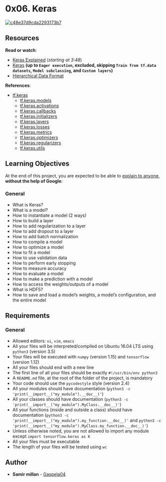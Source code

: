 <h1 class="gap">0x06. Keras</h1>

<article id="description" class="gap formatted-content">
    <p><a href="https://ibb.co/c2Wbsfz"><img src="https://i.ibb.co/nQX3Kdh/c48e37d9cda2293173b7.png" alt="c48e37d9cda2293173b7" border="0"></a></p>

<h2>Resources</h2>

<p><strong>Read or watch</strong>:</p>

<ul>
<li><a href="/rltoken/Q6LXU1f1JwaOe7fakxQYMA" title="Keras Explained" target="_blank">Keras Explained</a> (<em>starting at 3:48</em>)</li>
<li><a href="/rltoken/aMY5GW_HGJwP9Q5wvSI-Pw" title="Keras" target="_blank">Keras</a> <strong>(up to <code>Eager execution</code>, excluded, skipping <code>Train from tf.data datasets</code>, <code>Model subclassing</code>, and <code>Custom layers</code>)</strong></li>
<li><a href="/rltoken/9wXncIBTP1NMQZ-djKipUw" title="Hierarchical Data Format" target="_blank">Hierarchical Data Format</a> </li>
</ul>

<p><strong>References</strong>:</p>

<ul>
<li><a href="/rltoken/QIr8pYMIq97fL1W_0Xf5Lw" title="tf.keras" target="_blank">tf.keras</a>

<ul>
<li><a href="/rltoken/tt59IJwHm-jR6wsj3-xGmg" title="tf.keras.models" target="_blank">tf.keras.models</a> </li>
<li><a href="/rltoken/RkojCB9z3AMwRhfwGn8-Sg" title="tf.keras.activations" target="_blank">tf.keras.activations</a> </li>
<li><a href="/rltoken/4nuPR_tgTHRVPJf58q1GkQ" title="tf.keras.callbacks" target="_blank">tf.keras.callbacks</a> </li>
<li><a href="/rltoken/MGIvFa_LFN9vJZDgyDxEIg" title="tf.keras.initializers" target="_blank">tf.keras.initializers</a> </li>
<li><a href="/rltoken/RcHDkU1YPRDB0jvJpQydlw" title="tf.keras.layers" target="_blank">tf.keras.layers</a> </li>
<li><a href="/rltoken/8WAjEs_O7B1e4mSbrxe1ug" title="tf.keras.losses" target="_blank">tf.keras.losses</a> </li>
<li><a href="/rltoken/CIyMKjRfwJrGHoMjYUOW7w" title="tf.keras.metrics" target="_blank">tf.keras.metrics</a> </li>
<li><a href="/rltoken/2xQZg3VcLSTSZuc3ZiaTtw" title="tf.keras.optimizers" target="_blank">tf.keras.optimizers</a> </li>
<li><a href="/rltoken/GTDal6CFChWOd2a0aL8ilw" title="tf.keras.regularizers" target="_blank">tf.keras.regularizers</a> </li>
<li><a href="/rltoken/HzhMInrXwKYfoymxD5nndQ" title="tf.keras.utils" target="_blank">tf.keras.utils</a> </li>
</ul></li>
</ul>

<h2>Learning Objectives</h2>

<p>At the end of this project, you are expected to be able to <a href="/rltoken/PCF_6RIHFTGdVz23h5v2fg" title="explain to anyone" target="_blank">explain to anyone</a>, <strong>without the help of Google</strong>:</p>

<h3>General</h3>

<ul>
<li>What is Keras?</li>
<li>What is a model?</li>
<li>How to instantiate a model (2 ways)</li>
<li>How to build a layer</li>
<li>How to add regularization to a layer</li>
<li>How to add dropout to a layer</li>
<li>How to add batch normalization</li>
<li>How to compile a model</li>
<li>How to optimize a model</li>
<li>How to fit a model</li>
<li>How to use validation data</li>
<li>How to perform early stopping</li>
<li>How to measure accuracy</li>
<li>How to evaluate a model</li>
<li>How to make a prediction with a model</li>
<li>How to access the weights/outputs of a model</li>
<li>What is HDF5?</li>
<li>How to save and load a model’s weights, a model’s configuration, and the entire model</li>
</ul>

<h2>Requirements</h2>

<h3>General</h3>

<ul>
<li>Allowed editors: <code>vi</code>, <code>vim</code>, <code>emacs</code></li>
<li>All your files will be interpreted/compiled on Ubuntu 16.04 LTS using <code>python3</code> (version 3.5)</li>
<li>Your files will be executed with <code>numpy</code> (version 1.15) and <code>tensorflow</code> (version 1.12)</li>
<li>All your files should end with a new line</li>
<li>The first line of all your files should be exactly <code>#!/usr/bin/env python3</code></li>
<li>A <code>README.md</code> file, at the root of the folder of the project, is mandatory</li>
<li>Your code should use the <code>pycodestyle</code> style (version 2.4)</li>
<li>All your modules should have documentation (<code>python3 -c 'print(__import__("my_module").__doc__)'</code>)</li>
<li>All your classes should have documentation (<code>python3 -c 'print(__import__("my_module").MyClass.__doc__)'</code>)</li>
<li>All your functions (inside and outside a class) should have documentation (<code>python3 -c 'print(__import__("my_module").my_function.__doc__)'</code> and <code>python3 -c 'print(__import__("my_module").MyClass.my_function.__doc__)'</code>)</li>
<li>Unless otherwise noted, you are not allowed to import any module except <code>import tensorflow.keras as K</code></li>
<li>All your files must be executable</li>
<li>The length of your files will be tested using <code>wc</code></li>
</ul>

  </article>

## Author
* **Samir millan** - [Gaspela04](https://github.com/Gaspela04)
